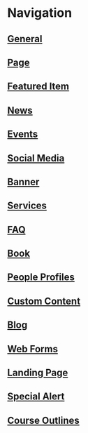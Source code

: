 # Navigation
##	[General](/howto-general.html)
##	[Page](/howto-page.html)
##	[Featured Item](/howto-featured.html)
##	[News](/howto-news.html)
##	[Events](/howto-events.html)
##	[Social Media](/howto-socialmedia.html)
##	[Banner](/howto-banner.html)
##	[Services](/howto-services.html)
##	[FAQ](/howto-FAQ.html)
##	[Book](/howto-book.html)
##	[People Profiles](/howto-profiles.html)
##	[Custom Content](/howto-customcon.html)
##	[Blog](/howto-blog.html)
##	[Web Forms](/howto-webforms.html)
##	[Landing Page](/howto-landingpag.html)
##	[Special Alert](/howto-specialalert.html)
##	[Course Outlines](/howto-courseoutlines.html)
